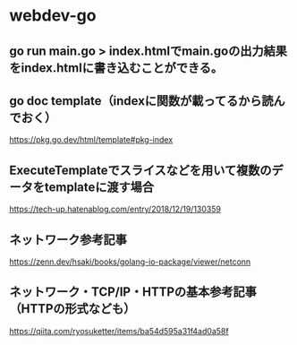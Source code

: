 # webdev-go

## go run main.go > index.htmlでmain.goの出力結果をindex.htmlに書き込むことができる。

## go doc template（indexに関数が載ってるから読んでおく）
https://pkg.go.dev/html/template#pkg-index

## ExecuteTemplateでスライスなどを用いて複数のデータをtemplateに渡す場合
https://tech-up.hatenablog.com/entry/2018/12/19/130359

## ネットワーク参考記事
https://zenn.dev/hsaki/books/golang-io-package/viewer/netconn

## ネットワーク・TCP/IP・HTTPの基本参考記事（HTTPの形式なども）
https://qiita.com/ryosuketter/items/ba54d595a31f4ad0a58f
